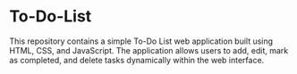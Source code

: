 # To-Do-List
This repository contains a simple To-Do List web application built using HTML, CSS, and JavaScript. The application allows users to add, edit, mark as completed, and delete tasks dynamically within the web interface.
